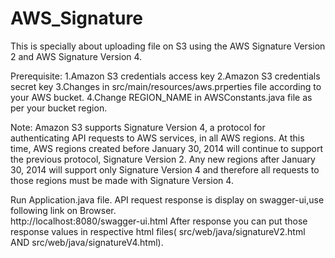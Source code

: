# AWS_Signature


  This is specially about uploading file on S3 using the AWS Signature Version 2 and AWS Signature Version 4.
  
Prerequisite:
            1.Amazon S3 credentials access key
            2.Amazon S3 credentials secret key
            3.Changes in src/main/resources/aws.prperties file according to your AWS bucket.
            4.Change REGION_NAME in AWSConstants.java file as per your bucket region.
            
Note:
      Amazon S3 supports Signature Version 4, a protocol for authenticating API requests to AWS services, in all AWS regions. At this time, AWS regions created before January 30, 2014 will continue to support the previous protocol, Signature Version 2. Any new regions after January 30, 2014 will support only Signature Version 4 and therefore all requests to those regions must be made with Signature Version 4.
      
      
 Run Application.java file.
 API request response is display on swagger-ui,use following link on Browser.               
 http://localhost:8080/swagger-ui.html
 After response you can put those response values in respective html files( src/web/java/signatureV2.html AND src/web/java/signatureV4.html).
